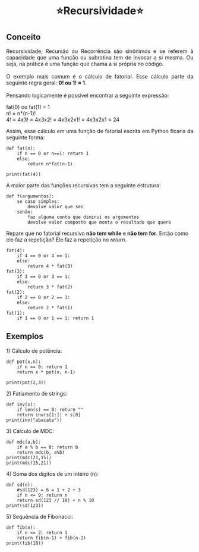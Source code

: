 <h1 align="center">⭐Recursividade⭐</h1>

## Conceito

<p align="justify">Recursividade, Recursão ou Recorrência são sinônimos e se referem à capacidade que uma função ou subrotina tem de invocar a si mesma. Ou seja, na prática é uma função que chama a si própria no código.<br>
<br>
O exemplo mais comum é o cálculo de fatorial. Esse cálculo parte da seguinte regra geral: <b>0! ou 1! = 1</b>.<br>
<br>
Pensando logicamente é possível encontrar a seguinte expressão:<br></p>
<p>fat(0) ou fat(1) = 1<br>
n! = n*(n-1)!<br>
4! = 4x3! = 4x3x2! = 4x3x2x1! = 4x3x2x1 = 24<br>
</p>
<p align="justify">Assim, esse cálculo em uma função de fatorial escrita em Python ficaria da seguinte forma:<br></p>

```
def fat(n):
    if n == 0 or n==1: return 1
    else:
        return n*fat(n-1)

print(fat(4))
```

<p align="justify">A maior parte das funções recursivas tem a seguinte estrutura:<br>

```
def f(argumentos):
	se caso simples:
		devolve valor que sei
	senão:
		faz alguma conta que diminui os argumentos
		devolve valor composto que monta o resultado que quero
```

Repare que no fatorial recursivo <b>não tem while</b> e <b>não tem for</b>. Então como ele faz a repetição? Ele faz a repetição no *return*.<br>

```
fat(4):
	if 4 == 0 or 4 == 1:
	else:
		return 4 * fat(3)
fat(3):
	if 3 == 0 or 3 == 1:
	else:
		return 3 * fat(2)
fat(2):
	if 2 == 0 or 2 == 1:
	else:
		return 2 * fat(1)
fat(1):
	if 1 == 0 or 1 == 1: return 1
```

</p>

## Exemplos

<p>1) Cálculo de potência:</p>

```
def pot(x,n):
    if n == 0: return 1
    return x * pot(x, n-1)

print(pot(2,3))
```

<p>2) Fatiamento de strings:</p>

```
def inv(s):
    if len(s) == 0: return ""
    return inv(s[1:]) + s[0]
print(inv("abacate"))
```

<p>3) Cálculo de MDC:</p>

```
def mdc(a,b):
    if a % b == 0: return b
    return mdc(b, a%b)
print(mdc(21,15))
print(mdc(15,21))
```

<p>4) Soma dos dígitos de um inteiro (n):</p>

```
def sd(n):
    #sd(123) = 6 = 1 + 2 + 3
    if n <= 9: return n
    return sd(123 // 10) + n % 10
print(sd(123))
```

<p>5) Sequência de Fibonacci:</p>

```
def fib(n):
    if n <= 2: return 1
    return fib(n-1) + fib(n-2)
print(fib(10))
```

